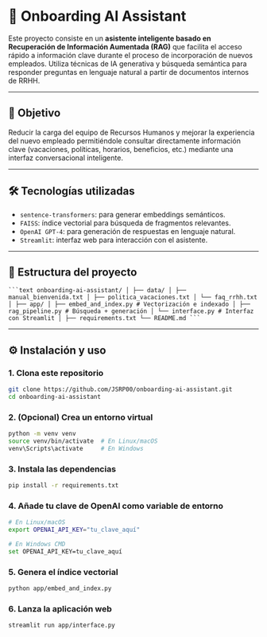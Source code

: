 # 🤖 Onboarding AI Assistant

Este proyecto consiste en un **asistente inteligente basado en Recuperación de Información Aumentada (RAG)** que facilita el acceso rápido a información clave durante el proceso de incorporación de nuevos empleados. Utiliza técnicas de IA generativa y búsqueda semántica para responder preguntas en lenguaje natural a partir de documentos internos de RRHH.

---

## 📌 Objetivo

Reducir la carga del equipo de Recursos Humanos y mejorar la experiencia del nuevo empleado permitiéndole consultar directamente información clave (vacaciones, políticas, horarios, beneficios, etc.) mediante una interfaz conversacional inteligente.

---

## 🛠️ Tecnologías utilizadas

- `sentence-transformers`: para generar embeddings semánticos.
- `FAISS`: índice vectorial para búsqueda de fragmentos relevantes.
- `OpenAI GPT-4`: para generación de respuestas en lenguaje natural.
- `Streamlit`: interfaz web para interacción con el asistente.

---

## 📁 Estructura del proyecto

<pre lang="markdown"><code>```text onboarding-ai-assistant/ │ ├── data/ │ ├── manual_bienvenida.txt │ ├── politica_vacaciones.txt │ └── faq_rrhh.txt │ ├── app/ │ ├── embed_and_index.py # Vectorización e indexado │ ├── rag_pipeline.py # Búsqueda + generación │ └── interface.py # Interfaz con Streamlit │ ├── requirements.txt └── README.md ```</code></pre>

---

## ⚙️ Instalación y uso

### 1. Clona este repositorio

```bash
git clone https://github.com/JSRP00/onboarding-ai-assistant.git
cd onboarding-ai-assistant
```

### 2. (Opcional) Crea un entorno virtual

```bash
python -m venv venv
source venv/bin/activate  # En Linux/macOS
venv\Scripts\activate     # En Windows
```

### 3. Instala las dependencias

```bash
pip install -r requirements.txt
```

### 4. Añade tu clave de OpenAI como variable de entorno

```bash
# En Linux/macOS
export OPENAI_API_KEY="tu_clave_aquí"

# En Windows CMD
set OPENAI_API_KEY=tu_clave_aquí
```

### 5. Genera el índice vectorial

```bash
python app/embed_and_index.py
```

### 6. Lanza la aplicación web

```bash
streamlit run app/interface.py
```
